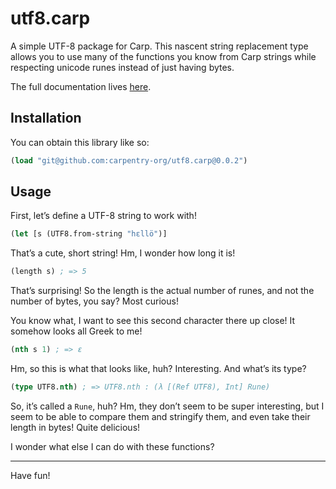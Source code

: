 # utf8.carp

A simple UTF-8 package for Carp. This nascent string replacement type allows
you to use many of the functions you know from Carp strings while respecting
unicode runes instead of just having bytes.

The full documentation lives [here](https://veitheller.de/utf8/).

## Installation

You can obtain this library like so:

```clojure
(load "git@github.com:carpentry-org/utf8.carp@0.0.2")
```

## Usage

First, let’s define a UTF-8 string to work with!

```clojure
(let [s (UTF8.from-string "hεllö")]
```

That’s a cute, short string! Hm, I wonder how long it is!

```clojure
(length s) ; => 5
```

That’s surprising! So the length is the actual number of runes, and not the
number of bytes, you say? Most curious!

You know what, I want to see this second character there up close! It somehow
looks all Greek to me!

```clojure
(nth s 1) ; => ε
```

Hm, so this is what that looks like, huh? Interesting. And what’s its type?

```clojure
(type UTF8.nth) ; => UTF8.nth : (λ [(Ref UTF8), Int] Rune)
```

So, it’s called a `Rune`, huh? Hm, they don’t seem to be super interesting, but
I seem to be able to compare them and stringify them, and even take their length
in bytes! Quite delicious!

I wonder what else I can do with these functions?

<hr/>

Have fun!
